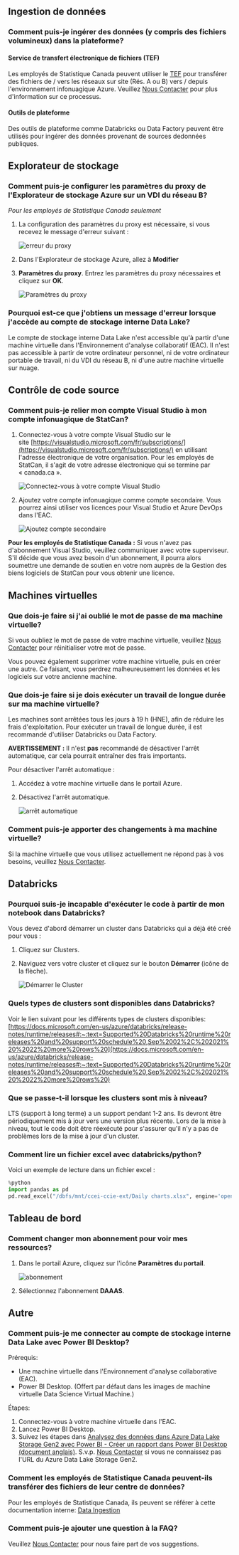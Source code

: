 ## Ingestion de données

### Comment puis-je ingérer des données (y compris des fichiers volumineux) dans la plateforme?

#### Service de transfert électronique de fichiers (TEF)
Les employés de Statistique Canada peuvent utiliser le [TEF](https://www75.statcan.gc.ca/eft-tef) pour transférer des fichiers de / vers les réseaux sur site (Rés. A ou B) vers / depuis l'environnement infonuagique Azure. Veuillez [Nous Contacter](ContactezNous.md) pour plus d'information sur ce processus.

#### Outils de plateforme

Des outils de plateforme comme Databricks ou Data Factory peuvent être utilisés pour ingérer des données provenant de sources dedonnées publiques.

## Explorateur de stockage

### Comment puis-je configurer les paramètres du proxy de l'Explorateur de stockage Azure sur un VDI du réseau B?

*Pour les employés de Statistique Canada seulement* 

1. La configuration des paramètres du proxy est nécessaire, si vous recevez le message d'erreur suivant :

    ![erreur du proxy](images/StorageExplorerError.png)

2. Dans l'Explorateur de stockage Azure, allez à **Modifier**

3. **Paramètres du proxy**. Entrez les paramètres du proxy nécessaires et cliquez sur **OK**.

    ![Paramètres du proxy](images/StorageExplorerProxy.png)


### Pourquoi est-ce que j'obtiens un message d'erreur lorsque j'accède au compte de stockage interne Data Lake?

Le compte de stockage interne Data Lake n'est accessible qu'à partir d'une machine virtuelle dans l'Environnement d'analyse collaboratif
(EAC). Il n'est pas accessible à partir de votre ordinateur personnel, ni de votre ordinateur portable de travail, ni du VDI du réseau B, ni d'une autre machine virtuelle sur nuage.

## Contrôle de code source

### Comment puis-je relier mon compte Visual Studio à mon compte infonuagique de StatCan?

1.  Connectez-vous à votre compte Visual Studio sur le site [https://visualstudio.microsoft.com/fr/subscriptions/](https://visualstudio.microsoft.com/fr/subscriptions/) en
    utilisant l'adresse électronique de votre organisation. Pour les employés de StatCan, il s'agit de votre adresse électronique qui se termine par « canada.ca ».

    ![Connectez-vous à votre compte Visual Studio](images/AzureSubscription.png)

2.  Ajoutez votre compte infonuagique comme compte secondaire. Vous pourrez ainsi utiliser vos licences pour Visual Studio et Azure DevOps dans l'EAC.

    ![Ajoutez compte secondaire](images/AlternateAccount.png)

**Pour les employés de Statistique Canada :** Si vous n'avez pas d'abonnement Visual Studio, veuillez communiquer avec votre superviseur. S'il décide que vous avez besoin d'un abonnement, il pourra alors soumettre une demande de soutien en votre nom auprès de la Gestion des biens logiciels de StatCan pour vous obtenir une licence.

## Machines virtuelles

### Que dois-je faire si j'ai oublié le mot de passe de ma machine virtuelle?

Si vous oubliez le mot de passe de votre machine virtuelle, veuillez [Nous Contacter](ContactezNous.md) pour réinitialiser votre mot de passe.

Vous pouvez également supprimer votre machine virtuelle, puis en créer une autre. Ce faisant, vous perdrez malheureusement les données et les logiciels sur votre ancienne machine.

### Que dois-je faire si je dois exécuter un travail de longue durée sur ma machine virtuelle?

Les machines sont arrêtées tous les jours à 19 h (HNE), afin de réduire les frais d'exploitation. Pour exécuter un travail de longue durée, il est recommandé d'utiliser Databricks ou Data Factory.

**AVERTISSEMENT :** Il n'est **pas** recommandé de désactiver l'arrêt automatique, car cela pourrait entraîner des frais importants.

Pour désactiver l'arrêt automatique :

1. Accédez à votre machine virtuelle dans le portail Azure.

2. Désactivez l'arrêt automatique.

    ![arrêt automatique](images/VirtualMachineAutoShutOff.png)

### Comment puis-je apporter des changements à ma machine virtuelle?

Si la machine virtuelle que vous utilisez actuellement ne répond pas à vos besoins, veuillez [Nous Contacter](ContactezNous.md).

## Databricks

### Pourquoi suis-je incapable d'exécuter le code à partir de mon notebook dans Databricks?

Vous devez d'abord démarrer un cluster dans Databricks qui a déjà été créé pour vous :
1. Cliquez sur Clusters.

2. Naviguez vers votre cluster et cliquez sur le bouton **Démarrer** (icône de la flèche).

    ![Démarrer le Cluster](images/DataBricksStartCluster2.png)

### Quels types de clusters sont disponibles dans Databricks?
Voir le lien suivant pour les différents types de clusters disponibles: [https://docs.microsoft.com/en-us/azure/databricks/release-notes/runtime/releases#:~:text=Supported%20Databricks%20runtime%20releases%20and%20support%20schedule%20,Sep%2002%2C%202021%20%2022%20more%20rows%20](https://docs.microsoft.com/en-us/azure/databricks/release-notes/runtime/releases#:~:text=Supported%20Databricks%20runtime%20releases%20and%20support%20schedule%20,Sep%2002%2C%202021%20%2022%20more%20rows%20)

### Que se passe-t-il lorsque les clusters sont mis à niveau?
LTS (support à long terme) a un support pendant 1-2 ans. Ils devront être périodiquement mis à jour vers une version plus récente. Lors de la mise à niveau, tout le code doit être réexécuté pour s'assurer qu'il n'y a pas de problèmes lors de la mise à jour d'un cluster.

### Comment lire un fichier excel avec databricks/python?
Voici un exemple de lecture dans un fichier excel :
```python
%python
import pandas as pd
pd.read_excel("/dbfs/mnt/ccei-ccie-ext/Daily charts.xlsx", engine='openyxl')
```

## Tableau de bord
### Comment changer mon abonnement pour voir mes ressources?
1. Dans le portail Azure, cliquez sur l'icône **Paramètres du portail**.

    ![abonnement](images/Subscription.png)

2. Sélectionnez l'abonnement **DAAAS**.

## Autre
### Comment puis-je me connecter au compte de stockage interne Data Lake avec Power BI Desktop?

Prérequis:
-  Une machine virtuelle dans l'Environnement d'analyse collaborative (EAC).
-  Power BI Desktop. (Offert par défaut dans les images de machine virtuelle Data Science Virtual Machine.)

Étapes:

1.  Connectez-vous à votre machine virtuelle dans l'EAC.
2.  Lancez Power BI Desktop.
3.  Suivez les étapes dans [Analysez des données dans Azure Data Lake Storage Gen2 avec Power BI - Créer un rapport dans Power BI Desktop (document anglais)](https://docs.microsoft.com/fr-ca/power-query/connectors/datalakestorage#create-a-report-in-power-bi-desktop). S.v.p. [Nous Contacter](ContactezNous.md) si vous ne connaissez pas l'URL du Azure Data Lake Storage Gen2.

### Comment les employés de Statistique Canada peuvent-ils transférer des fichiers de leur centre de données?
Pour les employés de Statistique Canada, ils peuvent se référer à cette documentation interne: [Data Ingestion](https://confluence.statcan.ca/display/DAaaS/CAE+-+Data+Ingestion)

### Comment puis-je ajouter une question à la FAQ?

Veuillez [Nous Contacter](ContactezNous.md) pour nous faire part de vos suggestions.
